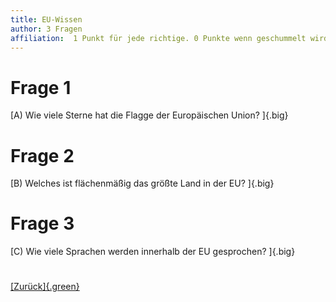 ```yaml
---
title: EU-Wissen
author: 3 Fragen
affiliation:  1 Punkt für jede richtige. 0 Punkte wenn geschummelt wird! 
---
```


# Frage 1
[A) Wie viele Sterne hat die Flagge der Europäischen Union? ]{.big}

# Frage 2
[B) Welches ist flächenmäßig das größte Land in der EU? ]{.big}

# Frage 3
[C) Wie viele Sprachen werden innerhalb der EU gesprochen?  ]{.big}

#
[[Zurück]{.green}](1-quiz-page.html)

<style>
.grey { color: grey; }
.black { color: black; }
.green { color: #84b819; }

.big {
  display: flex;
  padding: 30px;
  width: 90%;
  justify-content: center;
  font-size: 60px;
}
</style>

